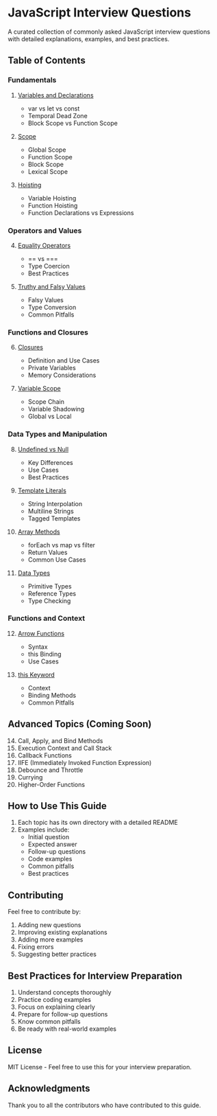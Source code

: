 # JavaScript Interview Questions

A curated collection of commonly asked JavaScript interview questions with detailed explanations, examples, and best practices.

## Table of Contents

### Fundamentals
1. [Variables and Declarations](01_var_let_const/README.md)
   - var vs let vs const
   - Temporal Dead Zone
   - Block Scope vs Function Scope

2. [Scope](02_scope/README.md)
   - Global Scope
   - Function Scope
   - Block Scope
   - Lexical Scope

3. [Hoisting](03_hoisting/README.md)
   - Variable Hoisting
   - Function Hoisting
   - Function Declarations vs Expressions

### Operators and Values
4. [Equality Operators](04_equality_operators/README.md)
   - == vs ===
   - Type Coercion
   - Best Practices

5. [Truthy and Falsy Values](05_truthy_falsy/README.md)
   - Falsy Values
   - Type Conversion
   - Common Pitfalls

### Functions and Closures
6. [Closures](06_closures/README.md)
   - Definition and Use Cases
   - Private Variables
   - Memory Considerations

7. [Variable Scope](07_variable_scope/README.md)
   - Scope Chain
   - Variable Shadowing
   - Global vs Local

### Data Types and Manipulation
8. [Undefined vs Null](08_undefined_null/README.md)
   - Key Differences
   - Use Cases
   - Best Practices

9. [Template Literals](09_template_literals/README.md)
   - String Interpolation
   - Multiline Strings
   - Tagged Templates

10. [Array Methods](10_foreach_map_filter/README.md)
    - forEach vs map vs filter
    - Return Values
    - Common Use Cases

11. [Data Types](11_data_types/README.md)
    - Primitive Types
    - Reference Types
    - Type Checking

### Functions and Context
12. [Arrow Functions](12_arrow_functions/README.md)
    - Syntax
    - this Binding
    - Use Cases

13. [this Keyword](13_this_keyword/README.md)
    - Context
    - Binding Methods
    - Common Pitfalls

## Advanced Topics (Coming Soon)
14. Call, Apply, and Bind Methods
15. Execution Context and Call Stack
16. Callback Functions
17. IIFE (Immediately Invoked Function Expression)
18. Debounce and Throttle
19. Currying
20. Higher-Order Functions

## How to Use This Guide

1. Each topic has its own directory with a detailed README
2. Examples include:
   - Initial question
   - Expected answer
   - Follow-up questions
   - Code examples
   - Common pitfalls
   - Best practices

## Contributing

Feel free to contribute by:
1. Adding new questions
2. Improving existing explanations
3. Adding more examples
4. Fixing errors
5. Suggesting better practices

## Best Practices for Interview Preparation

1. Understand concepts thoroughly
2. Practice coding examples
3. Focus on explaining clearly
4. Prepare for follow-up questions
5. Know common pitfalls
6. Be ready with real-world examples

## License

MIT License - Feel free to use this for your interview preparation.

## Acknowledgments

Thank you to all the contributors who have contributed to this guide.
